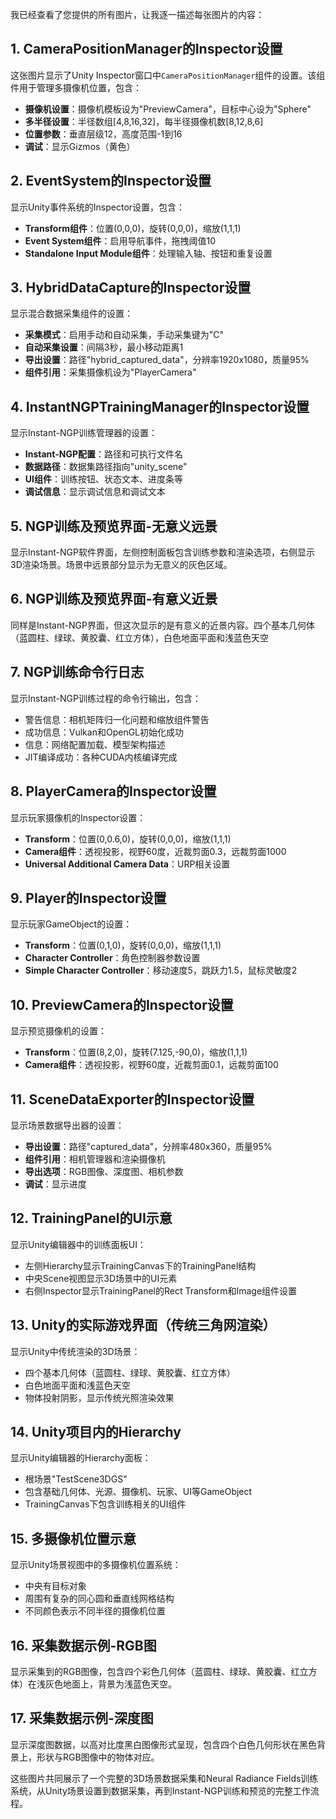 我已经查看了您提供的所有图片，让我逐一描述每张图片的内容：

## 1. CameraPositionManager的Inspector设置
这张图片显示了Unity Inspector窗口中`CameraPositionManager`组件的设置。该组件用于管理多摄像机位置，包含：
- **摄像机设置**：摄像机模板设为"PreviewCamera"，目标中心设为"Sphere"
- **多半径设置**：半径数组[4,8,16,32]，每半径摄像机数[8,12,8,6]
- **位置参数**：垂直层级12，高度范围-1到16
- **调试**：显示Gizmos（黄色）

## 2. EventSystem的Inspector设置
显示Unity事件系统的Inspector设置，包含：
- **Transform组件**：位置(0,0,0)，旋转(0,0,0)，缩放(1,1,1)
- **Event System组件**：启用导航事件，拖拽阈值10
- **Standalone Input Module组件**：处理输入轴、按钮和重复设置

## 3. HybridDataCapture的Inspector设置
显示混合数据采集组件的设置：
- **采集模式**：启用手动和自动采集，手动采集键为"C"
- **自动采集设置**：间隔3秒，最小移动距离1
- **导出设置**：路径"hybrid_captured_data"，分辨率1920x1080，质量95%
- **组件引用**：采集摄像机设为"PlayerCamera"

## 4. InstantNGPTrainingManager的Inspector设置
显示Instant-NGP训练管理器的设置：
- **Instant-NGP配置**：路径和可执行文件名
- **数据路径**：数据集路径指向"unity_scene"
- **UI组件**：训练按钮、状态文本、进度条等
- **调试信息**：显示调试信息和调试文本

## 5. NGP训练及预览界面-无意义远景
显示Instant-NGP软件界面，左侧控制面板包含训练参数和渲染选项，右侧显示3D渲染场景。场景中远景部分显示为无意义的灰色区域。

## 6. NGP训练及预览界面-有意义近景
同样是Instant-NGP界面，但这次显示的是有意义的近景内容。四个基本几何体（蓝圆柱、绿球、黄胶囊、红立方体），白色地面平面和浅蓝色天空

## 7. NGP训练命令行日志
显示Instant-NGP训练过程的命令行输出，包含：
- 警告信息：相机矩阵归一化问题和缩放组件警告
- 成功信息：Vulkan和OpenGL初始化成功
- 信息：网络配置加载、模型架构描述
- JIT编译成功：各种CUDA内核编译完成

## 8. PlayerCamera的Inspector设置
显示玩家摄像机的Inspector设置：
- **Transform**：位置(0,0.6,0)，旋转(0,0,0)，缩放(1,1,1)
- **Camera组件**：透视投影，视野60度，近裁剪面0.3，远裁剪面1000
- **Universal Additional Camera Data**：URP相关设置

## 9. Player的Inspector设置
显示玩家GameObject的设置：
- **Transform**：位置(0,1,0)，旋转(0,0,0)，缩放(1,1,1)
- **Character Controller**：角色控制器参数设置
- **Simple Character Controller**：移动速度5，跳跃力1.5，鼠标灵敏度2

## 10. PreviewCamera的Inspector设置
显示预览摄像机的设置：
- **Transform**：位置(8,2,0)，旋转(7.125,-90,0)，缩放(1,1,1)
- **Camera组件**：透视投影，视野60度，近裁剪面0.1，远裁剪面100

## 11. SceneDataExporter的Inspector设置
显示场景数据导出器的设置：
- **导出设置**：路径"captured_data"，分辨率480x360，质量95%
- **组件引用**：相机管理器和渲染摄像机
- **导出选项**：RGB图像、深度图、相机参数
- **调试**：显示进度

## 12. TrainingPanel的UI示意
显示Unity编辑器中的训练面板UI：
- 左侧Hierarchy显示TrainingCanvas下的TrainingPanel结构
- 中央Scene视图显示3D场景中的UI元素
- 右侧Inspector显示TrainingPanel的Rect Transform和Image组件设置

## 13. Unity的实际游戏界面（传统三角网渲染）
显示Unity中传统渲染的3D场景：
- 四个基本几何体（蓝圆柱、绿球、黄胶囊、红立方体）
- 白色地面平面和浅蓝色天空
- 物体投射阴影，显示传统光照渲染效果

## 14. Unity项目内的Hierarchy
显示Unity编辑器的Hierarchy面板：
- 根场景"TestScene3DGS"
- 包含基础几何体、光源、摄像机、玩家、UI等GameObject
- TrainingCanvas下包含训练相关的UI组件

## 15. 多摄像机位置示意
显示Unity场景视图中的多摄像机位置系统：
- 中央有目标对象
- 周围有复杂的同心圆和垂直线网格结构
- 不同颜色表示不同半径的摄像机位置

## 16. 采集数据示例-RGB图
显示采集到的RGB图像，包含四个彩色几何体（蓝圆柱、绿球、黄胶囊、红立方体）在浅灰色地面上，背景为浅蓝色天空。

## 17. 采集数据示例-深度图
显示深度图数据，以高对比度黑白图像形式呈现，包含四个白色几何形状在黑色背景上，形状与RGB图像中的物体对应。

这些图片共同展示了一个完整的3D场景数据采集和Neural Radiance Fields训练系统，从Unity场景设置到数据采集，再到Instant-NGP训练和预览的完整工作流程。
